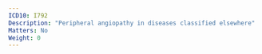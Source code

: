 ```yaml
---
ICD10: I792
Description: "Peripheral angiopathy in diseases classified elsewhere"
Matters: No
Weight: 0
---
```



